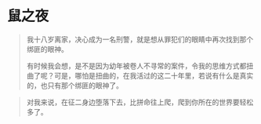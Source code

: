 # 鼠之夜

> 我十八岁离家，决心成为一名刑警，就是想从罪犯们的眼睛中再次找到那个绑匪的眼神。
> 
> 有时候我会想，是不是因为幼年被卷人不寻常的案件，令我的思维方式都扭曲了呢？可是，哪怕是扭曲的，在我活过的这二十年里，若说有什么是真实的，也只有那个绑匪的眼神了。

> 对我来说，在征二身边堕落下去，比拼命往上爬，爬到你所在的世界要轻松多了。
